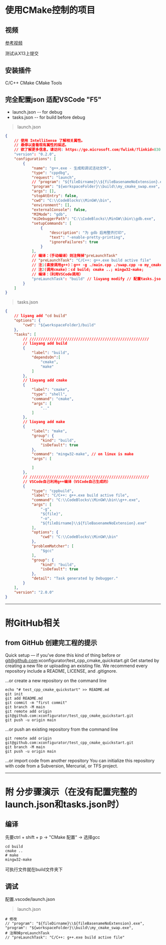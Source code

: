 # 使用CMake控制的项目

## 视频
[参考视频](https://www.bilibili.com/video/BV13K411M78v?p=2&spm_id_from=pageDriver)

测试从X13上提交

## 安装插件
C/C++
CMake
CMake Tools

## 完全配置json 适配VSCode "F5"
- launch.json -- for debug
- tasks.json -- for build before debug
>launch.json
```json
{
    // 使用 IntelliSense 了解相关属性。 
    // 悬停以查看现有属性的描述。
    // 欲了解更多信息，请访问: https://go.microsoft.com/fwlink/?linkid=830387
    "version": "0.2.0",
    "configurations": [
        {
            "name": "g++.exe - 生成和调试活动文件",
            "type": "cppdbg",
            "request": "launch",
            // "program": "${fileDirname}\\${fileBasenameNoExtension}.exe",
            "program": "${workspaceFolder}\\build\\my_cmake_swap.exe", // liuyang modify
            "args": [],
            "stopAtEntry": false,
            "cwd": "C:\\CodeBlocks\\MinGW\\bin",
            "environment": [],
            "externalConsole": false,
            "MIMode": "gdb",
            "miDebuggerPath": "C:\\CodeBlocks\\MinGW\\bin\\gdb.exe",
            "setupCommands": [
                {
                    "description": "为 gdb 启用整齐打印",
                    "text": "-enable-pretty-printing",
                    "ignoreFailures": true
                }
            ],
            // 编译：（手动编译）则注释掉"preLaunchTask"
            // "preLaunchTask": "C/C++: g++.exe build active file"  
            // 注1(直接调用g++)：g++ -g ./main.cpp ./swap.cpp -o my_cmake_swap.exe
            // 注2(调用cmake)：cd build; cmake ..; mingw32-make;
            // 编译：（利用VSCode调用）
            "preLaunchTask": "build" // liuyang modify // 配置tasks.json调用cmake"自动编译"
        }
    ]
}
```

>tasks.json
```json
{
    // liyang add "cd build"
    "options": {
        "cwd": "${workspaceFolder}/build"
    },
    "tasks": [
        // //////////////////////////////////////////////////////
        // liuyang add build
        {
            "label": "build", 
            "dependsOn":[
                "cmake",
                "make"
            ]
        },
        // liuyang add cmake
        {
            "label": "cmake",
            "type": "shell",
            "command": "cmake",
            "args": [
                ".."
            ]
        },
        // liuyang add make
        {
            "label": "make",
            "group": {
                "kind": "build",
                "isDefault": true
            },
            "command": "mingw32-make", // on linux is make
            "args": [

            ]
        },
        // //////////////////////////////////////////////////////
        // VSCode自己利用g++编译（VSCode自己生成的）
        {
            "type": "cppbuild",
            "label": "C/C++: g++.exe build active file",
            "command": "C:\\CodeBlocks\\MinGW\\bin\\g++.exe",
            "args": [
                "-g",
                "${file}",
                "-o",
                "${fileDirname}\\${fileBasenameNoExtension}.exe"
            ],
            "options": {
                "cwd": "C:\\CodeBlocks\\MinGW\\bin"
            },
            "problemMatcher": [
                "$gcc"
            ],
            "group": {
                "kind": "build",
                "isDefault": true
            },
            "detail": "Task generated by Debugger."
        }
    ],
    "version": "2.0.0"
}
```
----

# 附GitHub相关
## from GitHub 创建完工程的提示
Quick setup — if you’ve done this kind of thing before
or	
git@github.com:xconfigurator/test_cpp_cmake_quickstart.git
Get started by creating a new file or uploading an existing file. We recommend every repository include a README, LICENSE, and .gitignore.

…or create a new repository on the command line
```
echo "# test_cpp_cmake_quickstart" >> README.md
git init
git add README.md
git commit -m "first commit"
git branch -M main
git remote add origin git@github.com:xconfigurator/test_cpp_cmake_quickstart.git
git push -u origin main
```
…or push an existing repository from the command line
```
git remote add origin git@github.com:xconfigurator/test_cpp_cmake_quickstart.git
git branch -M main
git push -u origin main
```

…or import code from another repository
You can initialize this repository with code from a Subversion, Mercurial, or TFS project.

----

# 附 分步骤演示（在没有配置完整的launch.json和tasks.json时）

## 编译
先要ctrl + shift + p -> "CMake 配置" -> 选择gcc
```
cd build
cmake ..
# make
mingw32-make
```
可执行文件就在build文件夹下

## 调试
配置.vscode/launch.json
>launch.json
```
# 修改
// "program": "${fileDirname}\\${fileBasenameNoExtension}.exe",
"program": "${workspaceFolder}\\build\\my_cmake_swap.exe",
# 注释掉preLaunchTask
// "preLaunchTask": "C/C++: g++.exe build active file"
```